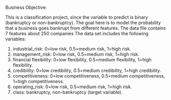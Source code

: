 Business Objective:

This is a classification project, since the variable to predict is binary (bankruptcy or non-bankruptcy). The goal here is to model the probability that a business goes bankrupt from different features. The data file contains 7 features about 250 companies The data set includes the following variables:

1) industrial_risk: 0=low risk, 0.5=medium risk, 1=high risk.
2) management_risk: 0=low risk, 0.5=medium risk, 1=high risk.
3) financial flexibility: 0=low flexibility, 0.5=medium flexibility, 1=high flexibility.
4) credibility: 0=low credibility, 0.5=medium credibility, 1=high credibility.
5) competitiveness: 0=low competitiveness, 0.5=medium competitiveness, 1=high competitiveness.
6) operating_risk: 0=low risk, 0.5=medium risk, 1=high risk.
7) class: bankruptcy, non-bankruptcy (target variable).

